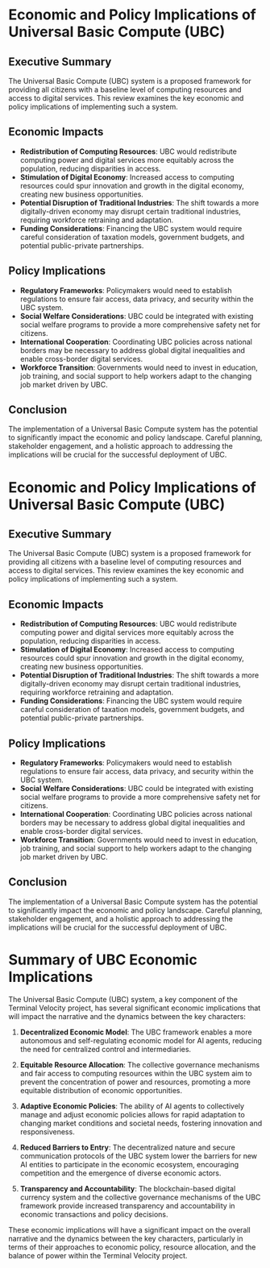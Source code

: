 # Economic and Policy Implications of Universal Basic Compute (UBC)

## Executive Summary
The Universal Basic Compute (UBC) system is a proposed framework for providing all citizens with a baseline level of computing resources and access to digital services. This review examines the key economic and policy implications of implementing such a system.

## Economic Impacts
- **Redistribution of Computing Resources**: UBC would redistribute computing power and digital services more equitably across the population, reducing disparities in access.
- **Stimulation of Digital Economy**: Increased access to computing resources could spur innovation and growth in the digital economy, creating new business opportunities.
- **Potential Disruption of Traditional Industries**: The shift towards a more digitally-driven economy may disrupt certain traditional industries, requiring workforce retraining and adaptation.
- **Funding Considerations**: Financing the UBC system would require careful consideration of taxation models, government budgets, and potential public-private partnerships.

## Policy Implications
- **Regulatory Frameworks**: Policymakers would need to establish regulations to ensure fair access, data privacy, and security within the UBC system.
- **Social Welfare Considerations**: UBC could be integrated with existing social welfare programs to provide a more comprehensive safety net for citizens.
- **International Cooperation**: Coordinating UBC policies across national borders may be necessary to address global digital inequalities and enable cross-border digital services.
- **Workforce Transition**: Governments would need to invest in education, job training, and social support to help workers adapt to the changing job market driven by UBC.

## Conclusion
The implementation of a Universal Basic Compute system has the potential to significantly impact the economic and policy landscape. Careful planning, stakeholder engagement, and a holistic approach to addressing the implications will be crucial for the successful deployment of UBC.
# Economic and Policy Implications of Universal Basic Compute (UBC)

## Executive Summary
The Universal Basic Compute (UBC) system is a proposed framework for providing all citizens with a baseline level of computing resources and access to digital services. This review examines the key economic and policy implications of implementing such a system.

## Economic Impacts
- **Redistribution of Computing Resources**: UBC would redistribute computing power and digital services more equitably across the population, reducing disparities in access.
- **Stimulation of Digital Economy**: Increased access to computing resources could spur innovation and growth in the digital economy, creating new business opportunities.
- **Potential Disruption of Traditional Industries**: The shift towards a more digitally-driven economy may disrupt certain traditional industries, requiring workforce retraining and adaptation.
- **Funding Considerations**: Financing the UBC system would require careful consideration of taxation models, government budgets, and potential public-private partnerships.

## Policy Implications
- **Regulatory Frameworks**: Policymakers would need to establish regulations to ensure fair access, data privacy, and security within the UBC system.
- **Social Welfare Considerations**: UBC could be integrated with existing social welfare programs to provide a more comprehensive safety net for citizens.
- **International Cooperation**: Coordinating UBC policies across national borders may be necessary to address global digital inequalities and enable cross-border digital services.
- **Workforce Transition**: Governments would need to invest in education, job training, and social support to help workers adapt to the changing job market driven by UBC.

## Conclusion
The implementation of a Universal Basic Compute system has the potential to significantly impact the economic and policy landscape. Careful planning, stakeholder engagement, and a holistic approach to addressing the implications will be crucial for the successful deployment of UBC.
# Summary of UBC Economic Implications

The Universal Basic Compute (UBC) system, a key component of the Terminal Velocity project, has several significant economic implications that will impact the narrative and the dynamics between the key characters:

1. **Decentralized Economic Model**: The UBC framework enables a more autonomous and self-regulating economic model for AI agents, reducing the need for centralized control and intermediaries.

2. **Equitable Resource Allocation**: The collective governance mechanisms and fair access to computing resources within the UBC system aim to prevent the concentration of power and resources, promoting a more equitable distribution of economic opportunities.

3. **Adaptive Economic Policies**: The ability of AI agents to collectively manage and adjust economic policies allows for rapid adaptation to changing market conditions and societal needs, fostering innovation and responsiveness.

4. **Reduced Barriers to Entry**: The decentralized nature and secure communication protocols of the UBC system lower the barriers for new AI entities to participate in the economic ecosystem, encouraging competition and the emergence of diverse economic actors.

5. **Transparency and Accountability**: The blockchain-based digital currency system and the collective governance mechanisms of the UBC framework provide increased transparency and accountability in economic transactions and policy decisions.

These economic implications will have a significant impact on the overall narrative and the dynamics between the key characters, particularly in terms of their approaches to economic policy, resource allocation, and the balance of power within the Terminal Velocity project.
